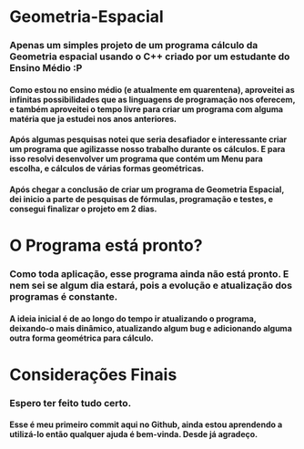 # Geometria-Espacial

<h3> Apenas um simples projeto de um programa cálculo da Geometria espacial usando o C++ criado por um estudante do Ensino Médio :P

<h4> Como estou no ensino médio (e atualmente em quarentena), aproveitei as infinitas possibilidades que as linguagens de programação nos oferecem, e também aproveitei o tempo livre para criar um programa com alguma matéria que ja estudei nos anos anteriores.
  
<h4> Após algumas pesquisas notei que seria desafiador e interessante criar um programa que agilizasse nosso trabalho durante os cálculos. E para isso resolvi desenvolver um programa que contém um Menu para escolha, e cálculos de várias formas geométricas.
  
<h4> Após chegar a conclusão de criar um programa de Geometria Espacial, dei inicio a parte de pesquisas de fórmulas, programação e testes, e consegui finalizar o projeto em 2 dias.
  
# O Programa está pronto?

<h3> Como toda aplicação, esse programa ainda não está pronto. E nem sei se algum dia estará, pois a evolução e atualização dos programas é constante.
  
<h4> A ideia inicial é de ao longo do tempo ir atualizando o programa, deixando-o mais dinâmico, atualizando algum bug e adicionando alguma outra forma geométrica para cálculo.
  
# Considerações Finais

<h3> Espero ter feito tudo certo.
  
<h4> Esse é meu primeiro commit aqui no Github, ainda estou aprendendo a utilizá-lo então qualquer ajuda é bem-vinda. Desde já agradeço.
  
